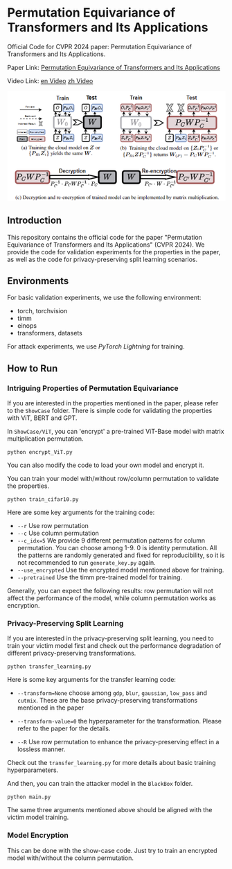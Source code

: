 # Permutation Equivariance of Transformers and Its Applications

Official Code for CVPR 2024 paper: Permutation Equivariance of Transformers and Its Applications.

Paper Link: [Permutation Equivariance of Transformers and Its Applications](https://arxiv.org/abs/2304.07735)

Video Link: [en Video](https://www.youtube.com/watch?v=iFqX5kHohIk) [zh Video](https://www.bilibili.com/video/BV16t421M7Sq/?spm_id_from=333.1007.top_right_bar_window_history.content.click&vd_source=08ec12ea172c382f5cf42edd46ace6a8)

![](firgures/framework.png)


## Introduction

This repository contains the official code for the paper "Permutation Equivariance of Transformers and Its Applications" (CVPR 2024). We provide the code for validation experiments for the properties in the paper, as well as the code for privacy-preserving split learning scenarios.

## Environments

For basic validation experiments, we use the following environment:
- torch, torchvision
- timm
- einops
- transformers, datasets


For attack experiments, we use *PyTorch Lightning* for training.

## How to Run

### Intriguing Properties of Permutation Equivariance

If you are interested in the properties mentioned in the paper, please refer to the `ShowCase` folder. There is simple code for validating the properties with ViT, BERT and GPT.

In `ShowCase/ViT`, you can 'encrypt' a pre-trained ViT-Base model with matrix multiplication permutation. 

```
python encrypt_ViT.py
```
You can also modify the code to load your own model and encrypt it.

You can train your model with/without row/column permutation to validate the properties. 

```
python train_cifar10.py
```

Here are some key arguments for the training code:

- `--r` Use row permutation 
- `--c` Use column permutation
- `--c_idx=5` We provide 9 different permutation patterns for column permutation. You can choose among 1-9. 0 is identity permutation. All the patterns are randomly generated and fixed for reproducibility, so it is not recommended to run `generate_key.py` again.
- `--use_encrypted` Use the encrypted model mentioned above for training.
- `--pretrained` Use the timm pre-trained model for training.

Generally, you can expect the following results: row permutation will not affect the performance of the model, while column permutation works as encryption.


### Privacy-Preserving Split Learning

If you are interested in the privacy-preserving split learning, you need to train your victim model first and check out the performance degradation of different privacy-preserving transformations. 

```
python transfer_learning.py
```

Here is some key arguments for the transfer learning code:

- `--transform=None` choose among `gdp`, `blur`, `gaussian`, `low_pass` and `cutmix`. These are the base privacy-preserving transformations mentioned in the paper

- `--transform-value=0` the hyperparameter for the transformation. Please refer to the paper for the details.

- `--R` Use row permutation to enhance the privacy-preserving effect in a lossless manner.

Check out the `transfer_learning.py` for more details about basic training hyperparameters.

And then, you can train the attacker model in the `BlackBox` folder. 

```
python main.py
```

The same three arguments mentioned above should be aligned with the victim model training.

### Model Encryption

This can be done with the show-case code. Just try to train an encrypted model with/without the column permutation. 

